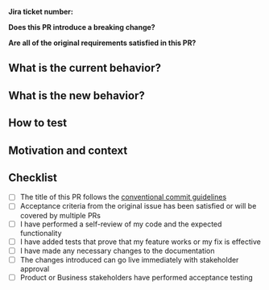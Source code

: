 **Jira ticket number:** <!-- ✍️ MAP-XXXX or RW-XXXX -->

**Does this PR introduce a breaking change?** <!-- ✍️ Yes/No -->

<!-- ✍️ If necessary, please describe the impact and migration path -->

**Are all of the original requirements satisfied in this PR?** <!-- ✍️ Yes/No -->

<!-- ✍️
Sometimes it can be useful to break up a changeset to multiple PR, and sometimes changes in multiple repos are required 
If necessary, please note the requirements which will be handled separately and link to any other PRs when possible.
-->

## What is the current behavior? <!-- Remove if this a brand new feature -->

<!-- ✍️  Describe the changes and provide relevant screenshots for interface changes -->

## What is the new behavior?

<!-- ✍️ Describe what has changed and provide screenshots or a recorded walkthrough -->

## How to test

<!-- ✍️ Document steps required for testing in the deployed Preview environment -->

## Motivation and context

<!-- ✍️ Any additional context into the problem or why you solved it in the way you did -->

## Checklist

<!-- ✍️
- [x] Please check using "x"  -->
- [ ] The title of this PR follows the [conventional commit guidelines](https://openmail.atlassian.net/wiki/spaces/MAP/pages/2801696776/Conventional+Commits)
- [ ] Acceptance criteria from the original issue has been satisfied or will be covered by multiple PRs
- [ ] I have performed a self-review of my code and the expected functionality
- [ ] I have added tests that prove that my feature works or my fix is effective
- [ ] I have made any necessary changes to the documentation
- [ ] The changes introduced can go live immediately with stakeholder approval
- [ ] Product or Business stakeholders have performed acceptance testing

